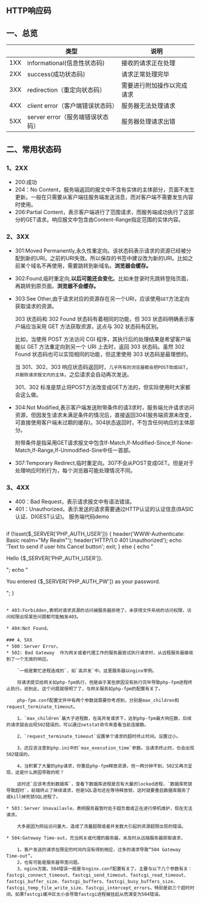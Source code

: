 ## HTTP响应码
## 一、总览
|  | 类型 |说明|
| --- | --- |--- |
| 1XX | informational(信息性状态码)|接收的请求正在处理|
| 2XX | success(成功状态码) |请求正常处理完毕|
| 3XX| redirection（重定向状态码） |需要进行附加操作以完成请求|
|4XX| client error（客户端错误状态码） |服务器无法处理请求|
| 5XX |  server error（服务端错误状态码）|服务器处理请求出错|

## 二、常用状态码

### 1、2XX
* 200:成功
* 204：No Content，服务端返回的报文中不含有实体的主体部分，页面不发生更新。一般在只需要从客户端往服务端发送消息，而对客户端不需要发生内容时使用。
* 206:Partial Content，表示客户端进行了范围请求，而服务端成功执行了这部分的GET请求。响应报文中包含由Content-Range指定范围的实体内容。

### 2、3XX

* 301:Moved Permanently,永久性重定向。该状态码表示请求的资源已经被分配到新的URI。之前的URI失效。所以保存的书签中建议改为新的URI。比如之前某个域名不再使用，需要跳转到新域名。**浏览器会缓存。**
* 302:Found,临时重定向,**以后可能还会变化**。比如未登录时先跳转登陆页面，再跳转到原页面。**浏览器不会缓存。**
* 303:See Other,由于请求对应的资源存在另一个URI，应该使用`GET`方法定向获取请求的资源。

    303 状态码和 302 Found 状态码有着相同的功能，但 303 状态码明确表示客户端应当采用 GET 方法获取资源，这点与 302 状态码有区别。
    
    比如，当使用 POST 方法访问 CGI 程序，其执行后的处理结果是希望客户端能以 GET 方法重定向到另一个 URI 上去时，返回 303 状态码。虽然 302 Found 状态码也可以实现相同的功能，但这里使用 303 状态码是最理想的。

    当 301、302、303 响应状态码返回时，`几乎所有的浏览器都会把POST改成GET`，`并删除请求报文内的主体`，之后请求会自动再次发送。
    
    301、302 标准是禁止将POST方法改变成GET方法的，但实际使用时大家都会这么做。

* 304:Not Modified,表示客户端发送附带条件的请3求时，服务端允许请求访问资源，但因发生请求未满足条件的情况后，直接返回304(服务端资源未改变，可直接使用客户端未过期的缓存)。304状态返回时，不包含任何响应的主体部分。

    附带条件是指采用GET请求报文中包含If-Match,If-Modified-Since,If-None-Match,If-Range,If-Unmodified-Sine中任一首部。
    
* 307:Temporary Redirect,临时重定向。307不会从POST变成GET。但是对于处理响应时的行为，每个浏览器可能处理情况不同。

### 3、4XX
* 400：Bad Request，表示请求报文中有语法错误。
* 401：Unauthorized，表示发送的请求需要通过HTTP认证的认证信息(BASIC认证、DIGEST认证)。
服务端代码demo
    ```php
if (!isset($_SERVER['PHP_AUTH_USER'])) {
    header('WWW-Authenticate: Basic realm="My Realm"');
    header('HTTP/1.0 401 Unauthorized');
    echo 'Text to send if user hits Cancel button';
    exit;
} else {
    echo "<p>Hello {$_SERVER['PHP_AUTH_USER']}.</p>";
    echo "<p>You entered {$_SERVER['PHP_AUTH_PW']} as your password.</p>";
}
```

* 403:Forbidden,表明对请求资源的访问被服务器拒绝了。未获得文件系统的访问权限，访问权限出现某些问题都可能触发403。

* 404:Not Found。

### 4、5XX
* 500：Server Error。
* 502: Bad Gateway	作为网关或者代理工作的服务器尝试执行请求时，从远程服务器接收到了一个无效的响应。

    `一般是繁忙进程造成的`，如`高并发`中。这里服务器以nginx举例。
    
    将请求提交给网关如php-fpm执行，但是由于某些原因没有执行完毕导致php-fpm进程终止执行。说到此，这个问题就很明了了，与网关服务如php-fpm的配置有关了。

    php-fpm.conf配置文件中有两个参数就需要你考虑到，分别是max_children和request_terminate_timeout。

    1，`max_children`最大子进程数，在高并发请求下，达到php-fpm最大响应数，后续的请求就会出现502错误的。可以通过netstat命令来查看当前连接数。

    2，`request_terminate_timeout`设置单个请求的超时终止时间。设置过小。
    
    3，还应该注意到php.ini中的`max_execution_time`参数。当请求终止时，也会出现502错误的。

    4，当积累了大量的php请求，你重启php-fpm释放资源，但一两分钟不到，502又再次呈现，这是什么原因导致的呢？ 
    
    这时还`应该考虑到数据库`，查看下数据库进程是否有大量的locked进程，`数据库死锁导致超时`，前端终止了继续请求，但是SQL语句还在等待释放锁，这时就要重启数据库服务了或kill掉死锁SQL进程了。
    
* 503：Server Unavailavle，表明服务器暂时处于超负载或正在进行停机维护，现在无法请求。

    大多是因为网站访问量大，造成了流量超限或者并发数大引起的资源超限出现的错误。
    
* 504:Gateway Time-out，充当网关或代理的服务器，未及时从远端服务器获取请求，

    1，客户发送的请求在限定的时间内没有得到相应，过多的请求导致“504 Gateway Time-out”。
    2，也有可能是服务器带宽问题。
    3，nginx方面，504错误一般是与nginx.conf配置有关了。主要与以下几个参数有关：fastcgi_connect_timeout、fastcgi_send_timeout、fastcgi_read_timeout、fastcgi_buffer_size、fastcgi_buffers、fastcgi_busy_buffers_size、fastcgi_temp_file_write_size、fastcgi_intercept_errors。特别是前三个超时时间。如果fastcgi缓冲区太小会导致fastcgi进程被挂起从而演变为504错误。

